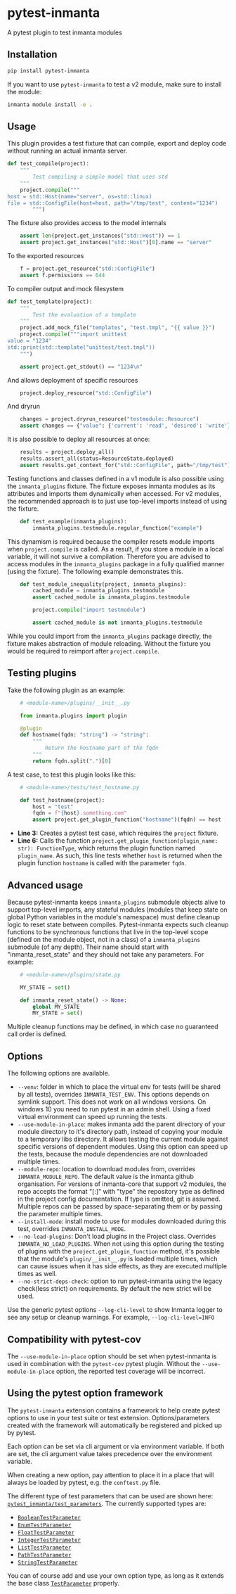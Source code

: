 # pytest-inmanta

A pytest plugin to test inmanta modules

## Installation

```bash
pip install pytest-inmanta
```

If you want to use `pytest-inmanta` to test a v2 module, make sure to install the module:
```bash
inmanta module install -e .
```

## Usage

This plugin provides a test fixture that can compile, export and deploy code without running an actual inmanta server.

```python
def test_compile(project):
    """
        Test compiling a simple model that uses std
    """
    project.compile("""
host = std::Host(name="server", os=std::linux)
file = std::ConfigFile(host=host, path="/tmp/test", content="1234")
        """)
```

The fixture also provides access to the model internals

```python
    assert len(project.get_instances("std::Host")) == 1
    assert project.get_instances("std::Host")[0].name == "server"
```

To the exported resources

```python
    f = project.get_resource("std::ConfigFile")
    assert f.permissions == 644
```

To compiler output and mock filesystem

```python
def test_template(project):
    """
        Test the evaluation of a template
    """
    project.add_mock_file("templates", "test.tmpl", "{{ value }}")
    project.compile("""import unittest
value = "1234"
std::print(std::template("unittest/test.tmpl"))
    """)

    assert project.get_stdout() == "1234\n"
```

And allows deployment of specific resources

```python
    project.deploy_resource("std::ConfigFile")
```

And dryrun

```python
    changes = project.dryrun_resource("testmodule::Resource")
    assert changes == {"value": {'current': 'read', 'desired': 'write'}}
```

It is also possible to deploy all resources at once:

```python
    results = project.deploy_all()
    results.assert_all(status=ResourceState.deployed)
    assert results.get_context_for("std::ConfigFile", path="/tmp/test").status == ResourceState.deployed
```

Testing functions and classes defined in a v1 module is also possible
using the `inmanta_plugins` fixture. The fixture exposes inmanta modules as its attributes
and imports them dynamically when accessed. For v2 modules, the recommended approach is to
just use top-level imports instead of using the fixture.

```python
    def test_example(inmanta_plugins):
        inmanta_plugins.testmodule.regular_function("example")
```

This dynamism is required because the compiler resets module imports when `project.compile`
is called. As a result, if you store a module in a local variable, it will not survive a
compilation. Therefore you are advised to access modules in the `inmanta_plugins` package
in a fully qualified manner (using the fixture). The following example demonstrates this.

```python
    def test_module_inequality(project, inmanta_plugins):
        cached_module = inmanta_plugins.testmodule
        assert cached_module is inmanta_plugins.testmodule

        project.compile("import testmodule")

        assert cached_module is not inmanta_plugins.testmodule
```

While you could import from the `inmanta_plugins` package directly, the fixture makes abstraction
of module reloading. Without the fixture you would be required to reimport after `project.compile`.

## Testing plugins

Take the following plugin as an example:

```python
    # <module-name>/plugins/__init__.py

    from inmanta.plugins import plugin

    @plugin
    def hostname(fqdn: "string") -> "string":
        """
            Return the hostname part of the fqdn
        """
        return fqdn.split(".")[0]
```


A test case, to test this plugin looks like this:

```python class: {.line-numbers}
    # <module-name>/tests/test_hostname.py

    def test_hostname(project):
        host = "test"
        fqdn = f"{host}.something.com"
        assert project.get_plugin_function("hostname")(fqdn) == host
```


* **Line 3:** Creates a pytest test case, which requires the `project` fixture.
* **Line 6:** Calls the function `project.get_plugin_function(plugin_name: str): FunctionType`, which returns the plugin
  function named `plugin_name`. As such, this line tests whether `host` is returned when the plugin function
  `hostname` is called with the parameter `fqdn`.

## Advanced usage

Because pytest-inmanta keeps `inmanta_plugins` submodule objects alive to support top-level imports, any stateful modules
(modules that keep state on global Python variables in the module's namespace) must define cleanup logic to reset state between
compiles. Pytest-inmanta expects such cleanup functions to be synchronous functions that live in the top-level scope (defined
on the module object, not in a class) of a `inmanta_plugins` submodule (of any depth). Their name should start with
"inmanta\_reset\_state" and they should not take any parameters. For example:

```python
    # <module-name>/plugins/state.py

    MY_STATE = set()

    def inmanta_reset_state() -> None:
        global MY_STATE
        MY_STATE = set()
```

Multiple cleanup functions may be defined, in which case no guaranteed call order is defined.

## Options

The following options are available.

 * `--venv`: folder in which to place the virtual env for tests (will be shared by all tests), overrides `INMANTA_TEST_ENV`.
   This options depends on symlink support. This does not work on all windows versions. On windows 10 you need to run pytest in an
   admin shell. Using a fixed virtual environment can speed up running the tests.
 * `--use-module-in-place`: makes inmanta add the parent directory of your module directory to it's directory path, instead of copying your
    module to a temporary libs directory. It allows testing the current module against specific versions of dependent modules. 
    Using this option can speed up the tests, because the module dependencies are not downloaded multiple times.
 * `--module-repo`: location to download modules from, overrides `INMANTA_MODULE_REPO`. The default value is the inmanta github organisation.
    For versions of inmanta-core that support v2 modules, the repo accepts the format "[<type>:]<url>" with "type" the repository type as
    defined in the project config documentation. If type is omitted, git is assumed.
    Multiple repos can be passed by space-separating them or by passing the parameter multiple times.
 * `--install-mode`: install mode to use for modules downloaded during this test, overrides `INMANTA_INSTALL_MODE`.
 * `--no-load-plugins`: Don't load plugins in the Project class. Overrides `INMANTA_NO_LOAD_PLUGINS`. 
 When not using this option during the testing of plugins with the `project.get_plugin_function` method, 
 it's possible that the module's `plugin/__init__.py` is loaded multiple times, 
 which can cause issues when it has side effects, as they are executed multiple times as well.
 * `--no-strict-deps-check`: option to run pytest-inmanta using the legacy check(less strict) on requirements. By default the new strict will be used.
 
 Use the generic pytest options `--log-cli-level` to show Inmanta logger to see any setup or cleanup warnings. For example,
 `--log-cli-level=INFO`

## Compatibility with pytest-cov

The `--use-module-in-place` option should be set when pytest-inmanta is used in combination with the `pytest-cov` pytest plugin. Without the `--use-module-in-place` option, the reported test coverage will be incorrect.

## Using the pytest option framework

The `pytest-inmanta` extension contains a framework to help create pytest options to use in your test suite or test extension.  Options/parameters created with the framework will automatically be registered and picked up by pytest.  

Each option can be set via cli argument or via environment variable.  If both are set, the cli argument value takes precedence over the environment variable.  

When creating a new option, pay attention to place it in a place that will always be loaded by pytest, e.g. the `conftest.py` file.

The different type of test parameters that can be used are shown here: [`pytest_inmanta/test_parameters`](pytest_inmanta/test_parameter).  The currently supported types are:
 - [`BooleanTestParameter`](pytest_inmanta/test_parameter/boolean_parameter.py)
 - [`EnumTestParameter`](pytest_inmanta/test_parameter/enum_parameter.py)
 - [`FloatTestParameter`](pytest_inmanta/test_parameter/float_parameter.py)
 - [`IntegerTestParameter`](pytest_inmanta/test_parameter/integer_parameter.py)
 - [`ListTestParameter`](pytest_inmanta/test_parameter/list_parameter.py)
 - [`PathTestParameter`](pytest_inmanta/test_parameter/path_parameter.py)
 - [`StringTestParameter`](pytest_inmanta/test_parameter/string_parameter.py)  

You can of course add and use your own option type, as long as it extends the base class [`TestParameter`](pytest_inmanta/test_parameter/parameter.py) properly.
